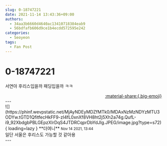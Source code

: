 ```yaml
---
slug: 0-18747221
date: 2021-11-14 13:43:36+09:00
authors:
  - 34aa3b6660d4640ac13410718384eab9
  - 56bdfafb606d9ce1b4ecdd572595e242
categories:
  - Seoyeon
tags:
  - Fan Post
---
```


# 0-18747221

<div class="post-container" markdown="1">
<div class="content-container md-sidebar__scrollwrap" markdown="1">

서연아 후리스입을까 패딩입을까 ㅋㅋ

</div>
</div>

<div style="text-align: right;" markdown="1">
<a href="https://weverse.io/fromis9/fanpost/0-18747221" style="text-align: right;">:material-share:{.big-emoji}</a>
</div>
---

<div class="comments-container md-sidebar__scrollwrap" markdown="1">
<div class="comment" markdown="1">
<div class='id-container' markdown="1">
![](https://phinf.wevpstatic.net/MjAyNDEyMDZfMTk0/MDAxNzMzNDYzMTU3ODYw.tGTD1QfitfecHkFF9-zI4fL0xnXf8VH8ht2j5Xh2a74g.QufL-i9_92XbdgbPBLGEpzXIrDqS4JTDRCqprDbYdJIg.JPEG/image.jpg?type=s72){ loading=lazy }
**<span class="artist">더여니</span>** <small>Nov 14 2021, 13:44</small><br>
</div>
<div class='comment-body' markdown="1">
일단 서울은 후리스도 가능할 것 같아용
</div>
</div>
</div>
---

